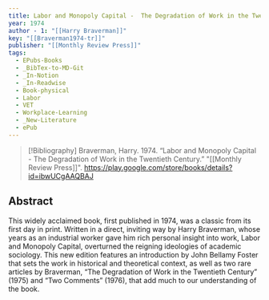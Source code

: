 ```yaml
---
title: Labor and Monopoly Capital -  The Degradation of Work in the Twentieth Century
year: 1974
author - 1: "[[Harry Braverman]]"
key: "[[Braverman1974-tr]]"
publisher: "[[Monthly Review Press]]"
tags:
  - EPubs-Books
  - _BibTex-to-MD-Git
  - _In-Notion
  - _In-Readwise
  - Book-physical
  - Labor
  - VET
  - Workplace-Learning
  - _New-Literature
  - ePub
---
```


> [!Bibliography]
> Braverman, Harry. 1974. “Labor and Monopoly Capital -  The Degradation of Work in the Twentieth Century.” "[[Monthly Review Press]]". https://play.google.com/store/books/details?id=ibwUCgAAQBAJ

## Abstract
This widely acclaimed book, first published in 1974, was a classic from its first day in print. Written in a direct, inviting way by Harry Braverman, whose years as an industrial worker gave him rich personal insight into work, Labor and Monopoly Capital, overturned the reigning ideologies of academic sociology. This new edition features an introduction by John Bellamy Foster that sets the work in historical and theoretical context, as well as two rare articles by Braverman, “The Degradation of Work in the Twentieth Century” (1975) and “Two Comments” (1976), that add much to our understanding of the book.